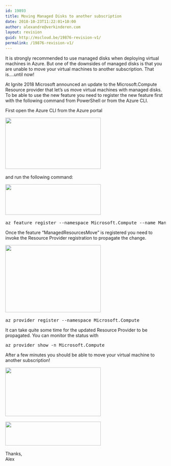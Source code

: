 ```yaml
---
id: 19893
title: Moving Managed Disks to another subscription
date: 2018-10-23T11:22:01+10:00
author: alexandre@verkinderen.com
layout: revision
guid: http://mscloud.be/19876-revision-v1/
permalink: /19876-revision-v1/
---
```

It is strongly recommended to use managed disks when deploying virtual machines in Azure. But one of the downsides of managed disks is that you are unable to move your virtual machines to another subscription. That is&#8230;.until now!

At Ignite 2018 Microsoft announced an update to the Microsoft.Compute Resource provider that let&#8217;s us move virtual machines with managed disks. To be able to use the new feature you need to register the new feature first with the following command from PowerShell or from the Azure CLI.

First open the Azure CLI from the Azure portal

[<img class="alignnone size-medium wp-image-19886" src="/wp-content/uploads/2018/10/cli-300x161.png" alt="" width="300" height="161" srcset="/wp-content/uploads/2018/10/cli-300x161.png 300w, /wp-content/uploads/2018/10/cli-768x411.png 768w, /wp-content/uploads/2018/10/cli-1024x548.png 1024w" sizes="(max-width: 300px) 100vw, 300px" />](/wp-content/uploads/2018/10/cli.png)

and run the following command:

[<img class="alignnone size-medium wp-image-19887" src="/wp-content/uploads/2018/10/feature-300x96.png" alt="" width="300" height="96" srcset="/wp-content/uploads/2018/10/feature-300x96.png 300w, /wp-content/uploads/2018/10/feature-768x245.png 768w, /wp-content/uploads/2018/10/feature-1024x327.png 1024w, /wp-content/uploads/2018/10/feature.png 1330w" sizes="(max-width: 300px) 100vw, 300px" />](/wp-content/uploads/2018/10/feature.png)

<pre class="lang:ps decode:true ">az feature register --namespace Microsoft.Compute --name ManagedResourcesMove</pre>

Once the feature &#8220;ManagedResourcesMove&#8221; is registered you need to invoke the Resource Provider registration to propagate the change.

[<img class="alignnone size-medium wp-image-19888" src="/wp-content/uploads/2018/10/provider-300x211.png" alt="" width="300" height="211" srcset="/wp-content/uploads/2018/10/provider-300x211.png 300w, /wp-content/uploads/2018/10/provider.png 625w" sizes="(max-width: 300px) 100vw, 300px" />](/wp-content/uploads/2018/10/provider.png)

<pre class="lang:ps decode:true ">az provider register --namespace Microsoft.Compute</pre>

It can take quite some time for the updated Resource Provider to be propagated. You can monitor the status with

<pre class="lang:ps decode:true ">az provider show -n Microsoft.Compute</pre>

After a few minutes you should be able to move your virtual machine to another subscription!

[<img class="alignnone size-medium wp-image-19890" src="/wp-content/uploads/2018/10/move-300x153.png" alt="" width="300" height="153" srcset="/wp-content/uploads/2018/10/move-300x153.png 300w, /wp-content/uploads/2018/10/move-768x393.png 768w, /wp-content/uploads/2018/10/move-1024x524.png 1024w, /wp-content/uploads/2018/10/move.png 1148w" sizes="(max-width: 300px) 100vw, 300px" />](/wp-content/uploads/2018/10/move.png)

[<img class="alignnone size-medium wp-image-19892" src="/wp-content/uploads/2018/10/success-300x75.png" alt="" width="300" height="75" srcset="/wp-content/uploads/2018/10/success-300x75.png 300w, /wp-content/uploads/2018/10/success.png 527w" sizes="(max-width: 300px) 100vw, 300px" />](/wp-content/uploads/2018/10/success.png)

Thanks,  
Alex